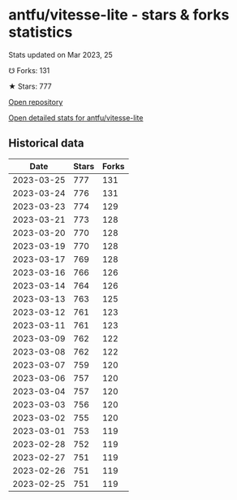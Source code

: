 # antfu/vitesse-lite - stars & forks statistics

Stats updated on Mar 2023, 25

☋ Forks: 131

★ Stars: 777

[Open repository](https://github.com/antfu/vitesse-lite)

[Open detailed stats for antfu/vitesse-lite](https://reviewgithub.com/rep/antfu/vitesse-lite)

## Historical data
| Date | Stars | Forks |
|------|-------|-------|
| 2023-03-25 | 777 | 131 | 
| 2023-03-24 | 776 | 131 | 
| 2023-03-23 | 774 | 129 | 
| 2023-03-21 | 773 | 128 | 
| 2023-03-20 | 770 | 128 | 
| 2023-03-19 | 770 | 128 | 
| 2023-03-17 | 769 | 128 | 
| 2023-03-16 | 766 | 126 | 
| 2023-03-14 | 764 | 126 | 
| 2023-03-13 | 763 | 125 | 
| 2023-03-12 | 761 | 123 | 
| 2023-03-11 | 761 | 123 | 
| 2023-03-09 | 762 | 122 | 
| 2023-03-08 | 762 | 122 | 
| 2023-03-07 | 759 | 120 | 
| 2023-03-06 | 757 | 120 | 
| 2023-03-04 | 757 | 120 | 
| 2023-03-03 | 756 | 120 | 
| 2023-03-02 | 755 | 120 | 
| 2023-03-01 | 753 | 119 | 
| 2023-02-28 | 752 | 119 | 
| 2023-02-27 | 751 | 119 | 
| 2023-02-26 | 751 | 119 | 
| 2023-02-25 | 751 | 119 | 


